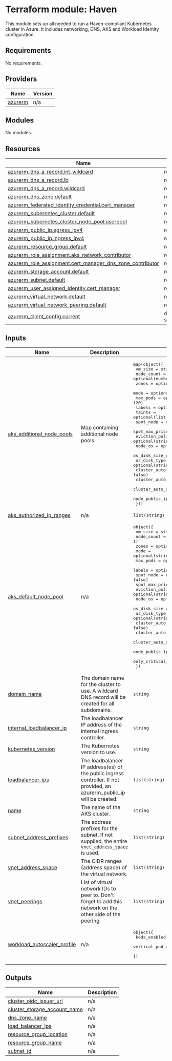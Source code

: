 # Terraform module: Haven

This module sets up all needed to run a Haven-compliant Kubernetes cluster in Azure. It includes networking, DNS, AKS and Workload Identity configuration.

<!-- BEGINNING OF PRE-COMMIT-TERRAFORM DOCS HOOK -->
## Requirements

No requirements.

## Providers

| Name | Version |
|------|---------|
| <a name="provider_azurerm"></a> [azurerm](#provider\_azurerm) | n/a |

## Modules

No modules.

## Resources

| Name | Type |
|------|------|
| [azurerm_dns_a_record.int_wildcard](https://registry.terraform.io/providers/hashicorp/azurerm/latest/docs/resources/dns_a_record) | resource |
| [azurerm_dns_a_record.lb](https://registry.terraform.io/providers/hashicorp/azurerm/latest/docs/resources/dns_a_record) | resource |
| [azurerm_dns_a_record.wildcard](https://registry.terraform.io/providers/hashicorp/azurerm/latest/docs/resources/dns_a_record) | resource |
| [azurerm_dns_zone.default](https://registry.terraform.io/providers/hashicorp/azurerm/latest/docs/resources/dns_zone) | resource |
| [azurerm_federated_identity_credential.cert_manager](https://registry.terraform.io/providers/hashicorp/azurerm/latest/docs/resources/federated_identity_credential) | resource |
| [azurerm_kubernetes_cluster.default](https://registry.terraform.io/providers/hashicorp/azurerm/latest/docs/resources/kubernetes_cluster) | resource |
| [azurerm_kubernetes_cluster_node_pool.userpool](https://registry.terraform.io/providers/hashicorp/azurerm/latest/docs/resources/kubernetes_cluster_node_pool) | resource |
| [azurerm_public_ip.egress_ipv4](https://registry.terraform.io/providers/hashicorp/azurerm/latest/docs/resources/public_ip) | resource |
| [azurerm_public_ip.ingress_ipv4](https://registry.terraform.io/providers/hashicorp/azurerm/latest/docs/resources/public_ip) | resource |
| [azurerm_resource_group.default](https://registry.terraform.io/providers/hashicorp/azurerm/latest/docs/resources/resource_group) | resource |
| [azurerm_role_assignment.aks_network_contributor](https://registry.terraform.io/providers/hashicorp/azurerm/latest/docs/resources/role_assignment) | resource |
| [azurerm_role_assignment.cert_manager_dns_zone_contributor](https://registry.terraform.io/providers/hashicorp/azurerm/latest/docs/resources/role_assignment) | resource |
| [azurerm_storage_account.default](https://registry.terraform.io/providers/hashicorp/azurerm/latest/docs/resources/storage_account) | resource |
| [azurerm_subnet.default](https://registry.terraform.io/providers/hashicorp/azurerm/latest/docs/resources/subnet) | resource |
| [azurerm_user_assigned_identity.cert_manager](https://registry.terraform.io/providers/hashicorp/azurerm/latest/docs/resources/user_assigned_identity) | resource |
| [azurerm_virtual_network.default](https://registry.terraform.io/providers/hashicorp/azurerm/latest/docs/resources/virtual_network) | resource |
| [azurerm_virtual_network_peering.default](https://registry.terraform.io/providers/hashicorp/azurerm/latest/docs/resources/virtual_network_peering) | resource |
| [azurerm_client_config.current](https://registry.terraform.io/providers/hashicorp/azurerm/latest/docs/data-sources/client_config) | data source |

## Inputs

| Name | Description | Type | Default | Required |
|------|-------------|------|---------|:--------:|
| <a name="input_aks_additional_node_pools"></a> [aks\_additional\_node\_pools](#input\_aks\_additional\_node\_pools) | Map containing additional node pools | <pre>map(object({<br>    vm_size                        = string<br>    node_count                     = optional(number, 1)<br>    zones                          = optional(list(string), ["1", "3"])<br>    mode                           = optional(string, "System")<br>    max_pods                       = optional(number, 120)<br>    labels                         = optional(map(string), {})<br>    taints                         = optional(list(string), [])<br>    spot_node                      = optional(bool, false)<br>    spot_max_price                 = optional(number, null)<br>    eviction_policy                = optional(string, null)<br>    node_os                        = optional(string, null)<br>    os_disk_size_gb                = optional(number, null)<br>    os_disk_type                   = optional(string, null)<br>    cluster_auto_scaling           = optional(bool, false)<br>    cluster_auto_scaling_min_count = optional(number, null)<br>    cluster_auto_scaling_max_count = optional(number, null)<br>    node_public_ip_enabled          = optional(bool, false)<br>  }))</pre> | `{}` | no |
| <a name="input_aks_authorized_ip_ranges"></a> [aks\_authorized\_ip\_ranges](#input\_aks\_authorized\_ip\_ranges) | n/a | `list(string)` | `[]` | no |
| <a name="input_aks_default_node_pool"></a> [aks\_default\_node\_pool](#input\_aks\_default\_node\_pool) | n/a | <pre>object({<br>    vm_size                        = string<br>    node_count                     = optional(number, 1)<br>    zones                          = optional(list(string), ["1", "3"])<br>    mode                           = optional(string, "System")<br>    max_pods                       = optional(number, 120)<br>    labels                         = optional(map(string), {})<br>    spot_node                      = optional(bool, false)<br>    spot_max_price                 = optional(number, null)<br>    eviction_policy                = optional(string, null)<br>    node_os                        = optional(string, null)<br>    os_disk_size_gb                = optional(number, null)<br>    os_disk_type                   = optional(string, null)<br>    cluster_auto_scaling           = optional(bool, false)<br>    cluster_auto_scaling_min_count = optional(number, null)<br>    cluster_auto_scaling_max_count = optional(number, null)<br>    node_public_ip_enabled          = optional(bool, false)<br>    only_critical_addons_enabled   = optional(bool, false)<br>  })</pre> | n/a | yes |
| <a name="input_domain_name"></a> [domain\_name](#input\_domain\_name) | The domain name for the cluster to use. A wildcard DNS record will be created for all subdomains. | `string` | n/a | yes |
| <a name="input_internal_loadbalancer_ip"></a> [internal\_loadbalancer\_ip](#input\_internal\_loadbalancer\_ip) | The loadbalancer IP address of the internal ingress controller. | `string` | `""` | no |
| <a name="input_kubernetes_version"></a> [kubernetes\_version](#input\_kubernetes\_version) | The Kubernetes version to use. | `string` | n/a | yes |
| <a name="input_loadbalancer_ips"></a> [loadbalancer\_ips](#input\_loadbalancer\_ips) | The loadbalancer IP address(es) of the public ingress controller. If not provided, an azurerm\_public\_ip will be created. | `list(string)` | `[]` | no |
| <a name="input_name"></a> [name](#input\_name) | The name of the AKS cluster. | `string` | n/a | yes |
| <a name="input_subnet_address_prefixes"></a> [subnet\_address\_prefixes](#input\_subnet\_address\_prefixes) | The address prefixes for the subnet. If not supplied, the entire `vnet_address_space` is used. | `list(string)` | n/a | yes |
| <a name="input_vnet_address_space"></a> [vnet\_address\_space](#input\_vnet\_address\_space) | The CIDR ranges (address space) of the virtual network. | `list(string)` | n/a | yes |
| <a name="input_vnet_peerings"></a> [vnet\_peerings](#input\_vnet\_peerings) | List of virtual network IDs to peer to. Don't forget to add this network on the other side of the peering. | `list(string)` | `[]` | no |
| <a name="input_workload_autoscaler_profile"></a> [workload\_autoscaler\_profile](#input\_workload\_autoscaler\_profile) | n/a | <pre>object({<br>    keda_enabled                    = optional(bool, false)<br>    vertical_pod_autoscaler_enabled = optional(bool, false)<br>  })</pre> | n/a | yes |

## Outputs

| Name | Description |
|------|-------------|
| <a name="output_cluster_oidc_issuer_url"></a> [cluster\_oidc\_issuer\_url](#output\_cluster\_oidc\_issuer\_url) | n/a |
| <a name="output_cluster_storage_account_name"></a> [cluster\_storage\_account\_name](#output\_cluster\_storage\_account\_name) | n/a |
| <a name="output_dns_zone_name"></a> [dns\_zone\_name](#output\_dns\_zone\_name) | n/a |
| <a name="output_load_balancer_ips"></a> [load\_balancer\_ips](#output\_load\_balancer\_ips) | n/a |
| <a name="output_resource_group_location"></a> [resource\_group\_location](#output\_resource\_group\_location) | n/a |
| <a name="output_resource_group_name"></a> [resource\_group\_name](#output\_resource\_group\_name) | n/a |
| <a name="output_subnet_id"></a> [subnet\_id](#output\_subnet\_id) | n/a |
<!-- END OF PRE-COMMIT-TERRAFORM DOCS HOOK -->
